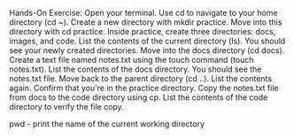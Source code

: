 Hands-On Exercise:
Open your terminal.
Use cd to navigate to your home directory (cd ~).
Create a new directory with mkdir practice.
Move into this directory with cd practice.
Inside practice, create three directories: docs, images, and code.
List the contents of the current directory (ls). You should see your newly created directories.
Move into the docs directory (cd docs).
Create a text file named notes.txt using the touch command (touch notes.txt).
List the contents of the docs directory. You should see the notes.txt file.
Move back to the parent directory (cd ..).
List the contents again. Confirm that you're in the practice directory.
Copy the notes.txt file from docs to the code directory using cp.
List the contents of the code directory to verify the file copy.

pwd - print the name of the current working directory
